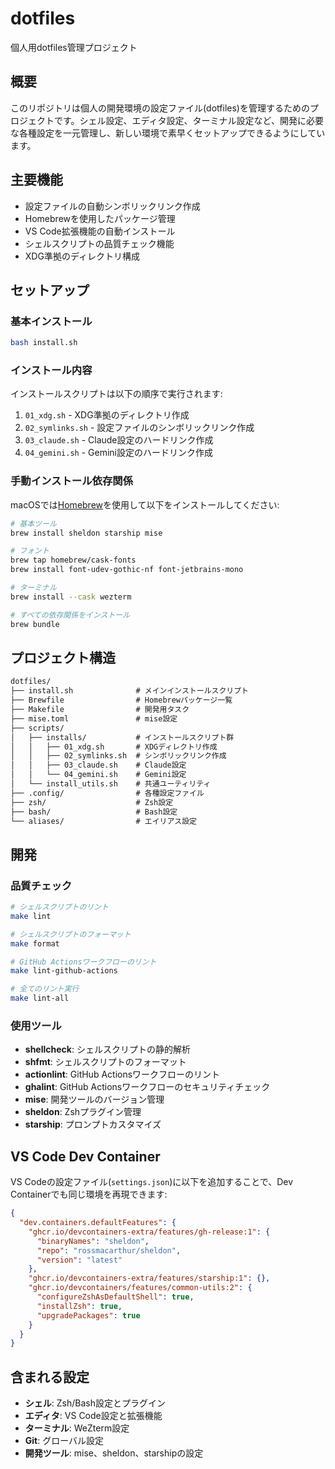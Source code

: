 # dotfiles

個人用dotfiles管理プロジェクト

## 概要

このリポジトリは個人の開発環境の設定ファイル(dotfiles)を管理するためのプロジェクトです。シェル設定、エディタ設定、ターミナル設定など、開発に必要な各種設定を一元管理し、新しい環境で素早くセットアップできるようにしています。

## 主要機能

- 設定ファイルの自動シンボリックリンク作成
- Homebrewを使用したパッケージ管理
- VS Code拡張機能の自動インストール
- シェルスクリプトの品質チェック機能
- XDG準拠のディレクトリ構成

## セットアップ

### 基本インストール

```bash
bash install.sh
```

### インストール内容

インストールスクリプトは以下の順序で実行されます:

1. `01_xdg.sh` - XDG準拠のディレクトリ作成
2. `02_symlinks.sh` - 設定ファイルのシンボリックリンク作成
3. `03_claude.sh` - Claude設定のハードリンク作成
4. `04_gemini.sh` - Gemini設定のハードリンク作成

### 手動インストール依存関係

macOSでは[Homebrew](https://brew.sh/)を使用して以下をインストールしてください:

```bash
# 基本ツール
brew install sheldon starship mise

# フォント
brew tap homebrew/cask-fonts
brew install font-udev-gothic-nf font-jetbrains-mono

# ターミナル
brew install --cask wezterm

# すべての依存関係をインストール
brew bundle
```

## プロジェクト構造

```txt
dotfiles/
├── install.sh              # メインインストールスクリプト
├── Brewfile                # Homebrewパッケージ一覧
├── Makefile                # 開発用タスク
├── mise.toml               # mise設定
├── scripts/
│   ├── installs/           # インストールスクリプト群
│   │   ├── 01_xdg.sh       # XDGディレクトリ作成
│   │   ├── 02_symlinks.sh  # シンボリックリンク作成
│   │   ├── 03_claude.sh    # Claude設定
│   │   └── 04_gemini.sh    # Gemini設定
│   └── install_utils.sh    # 共通ユーティリティ
├── .config/                # 各種設定ファイル
├── zsh/                    # Zsh設定
├── bash/                   # Bash設定
└── aliases/                # エイリアス設定
```

## 開発

### 品質チェック

```bash
# シェルスクリプトのリント
make lint

# シェルスクリプトのフォーマット
make format

# GitHub Actionsワークフローのリント
make lint-github-actions

# 全てのリント実行
make lint-all
```

### 使用ツール

- **shellcheck**: シェルスクリプトの静的解析
- **shfmt**: シェルスクリプトのフォーマット
- **actionlint**: GitHub Actionsワークフローのリント
- **ghalint**: GitHub Actionsワークフローのセキュリティチェック
- **mise**: 開発ツールのバージョン管理
- **sheldon**: Zshプラグイン管理
- **starship**: プロンプトカスタマイズ

## VS Code Dev Container

VS Codeの設定ファイル(`settings.json`)に以下を追加することで、Dev Containerでも同じ環境を再現できます:

```json
{
  "dev.containers.defaultFeatures": {
    "ghcr.io/devcontainers-extra/features/gh-release:1": {
      "binaryNames": "sheldon",
      "repo": "rossmacarthur/sheldon",
      "version": "latest"
    },
    "ghcr.io/devcontainers-extra/features/starship:1": {},
    "ghcr.io/devcontainers/features/common-utils:2": {
      "configureZshAsDefaultShell": true,
      "installZsh": true,
      "upgradePackages": true
    }
  }
}
```

## 含まれる設定

- **シェル**: Zsh/Bash設定とプラグイン
- **エディタ**: VS Code設定と拡張機能
- **ターミナル**: WeZterm設定
- **Git**: グローバル設定
- **開発ツール**: mise、sheldon、starshipの設定
